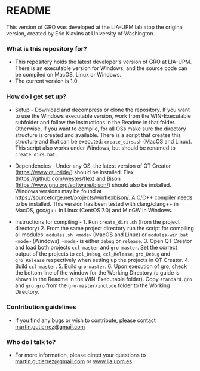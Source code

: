 # README #

This version of GRO was developed at the LIA-UPM lab atop the original version, created by Eric Klavins at University of Washington.

### What is this repository for? ###

* This repository holds the latest developer's version of GRO at LIA-UPM. There is an executable version for Windows, and the source code can be compiled on MacOS, Linux or Windows.
* The current version is 1.0


### How do I get set up? ###

[//]: # (* Summary of set up)
* Setup - Download and decompress or clone the repository. If you want to use the Windows executable version, work from the WIN-Executable subfolder and follow the instructions in the Readme in that folder. Otherwise, if you want to compile, for all OSs make sure the directory structure is created and available. There is a script that creates this structure and that can be executed: `create_dirs.sh` (MacOS and Linux). This script also works under Windows, but should be renamed to `create_dirs.bat`.   

[//]: # (* Configuration)
* Dependencies - Under any OS, the latest version of QT Creator (https://www.qt.io/ide/) should be installed. Flex (https://github.com/westes/flex) and Bison (https://www.gnu.org/software/bison/) should also be installed. Windows versions may be found at https://sourceforge.net/projects/winflexbison/. A C/C++ compiler needs to be installed. This version has been tested with clang/clang++ in MacOS, gcc/g++ in Linux (CentOS 7.0) and MinGW in Windows. 

[//]: # (* Database configuration)
[//]: # (* How to run tests)
[//]: # (* Deployment instructions)
* Instructions for compiling - 1. Run `create_dirs.sh` (from the project directory) 2. From the same project directory run the script for compiling all modules: `modules.sh <mode>` (MacOS and Linux) or `modules-win.bat <mode>` (Windows). `<mode>` is either `debug` or `release`. 3. Open QT Creator and load both projects `ccl-master` and `gro-master`. Set the correct output of the projects to `ccl_Debug`, `ccl_Release`, `gro_Debug` and `gro_Release` respectively when setting up the projects in QT Creator. 4. Build `ccl-master`. 5. Build `gro-master`. 6. Upon execution of gro, check the bottom line of the window for the Working Directory (a guide is shown in the Readme in the WIN-Executable folder). Copy `standard.gro` and `gro.gro` from the `gro-master/include` folder to the Working Directory.

### Contribution guidelines ###

[//]: # (* Writing tests)
[//]: # (* Code review)
[//]: # (* Other guidelines)
* If you find any bugs or wish to contribute, please contact martin.gutierrez@gmail.com

### Who do I talk to? ###

[//]: # (* Repo owner or admin)
[//]: # (* Other community or team contact)
* For more information, please direct your questions to martin.gutierrez@gmail.com or www.lia.upm.es.
